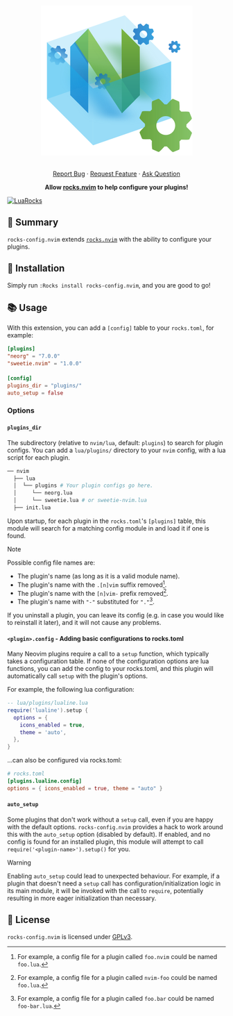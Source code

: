<!-- markdownlint-disable -->
<br />
<div align="center">
  <a href="https://github.com/nvim-neorocks/rocks-config.nvim">
    <img src="./rocks-header.svg" alt="rocks-config.nvim">
  </a>
  <p align="center">
    <!-- <br /> -->
    <!-- <a href="./doc/rocks-config.txt"><strong>Explore the docs »</strong></a> -->
    <!-- <br /> -->
    <br />
    <a href="https://github.com/nvim-neorocks/rocks-config.nvim/issues/new?assignees=&labels=bug">Report Bug</a>
    ·
    <a href="https://github.com/nvim-neorocks/rocks-config.nvim/issues/new?assignees=&labels=enhancement">Request Feature</a>
    ·
    <a href="https://github.com/nvim-neorocks/rocks.nvim/discussions/new?category=q-a">Ask Question</a>
  </p>
  <p>
    <strong>
      Allow <a href="https://github.com/nvim-neorocks/rocks.nvim/">rocks.nvim</a> to help configure your plugins!
    </strong>
  </p>
</div>
<!-- markdownlint-restore -->

[![LuaRocks][luarocks-shield]][luarocks-url]

## :star2: Summary

`rocks-config.nvim` extends [`rocks.nvim`](https://github.com/nvim-neorocks/rocks-config.nvim)
with the ability to configure your plugins.

## :hammer: Installation

Simply run `:Rocks install rocks-config.nvim`,
and you are good to go!

## :books: Usage

With this extension, you can add a `[config]` table to your `rocks.toml`,
for example:

```toml
[plugins]
"neorg" = "7.0.0"
"sweetie.nvim" = "1.0.0"

[config]
plugins_dir = "plugins/"
auto_setup = false
```

### Options

#### `plugins_dir`

The subdirectory (relative to `nvim/lua`, default: `plugins`)
to search for plugin configs. You can add a `lua/plugins/` directory 
to your `nvim` config, with a lua script for each plugin.

```sh
── nvim
  ├── lua
  │  └── plugins # Your plugin configs go here.
  │     └── neorg.lua
  │     └── sweetie.lua # or sweetie-nvim.lua
  ├── init.lua
```

Upon startup, for each plugin in the `rocks.toml`'s `[plugins]`
table, this module will search for a matching config module in
and load it if one is found.

> [!NOTE]
>
> Possible config file names are:
>
> - The plugin's name (as long as it is a valid module name).
> - The plugin's name with the `.[n]vim` suffix removed[^1].
> - The plugin's name with the `[n]vim-` prefix removed[^2].
> - The plugin's name with `"-"` substituted for `"."`[^3].

[^1]: For example, a config file for a plugin called `foo.nvim` could be named `foo.lua`.
[^2]: For example, a config file for a plugin called `nvim-foo` could be named `foo.lua`.
[^3]: For example, a config file for a plugin called `foo.bar` could be named `foo-bar.lua`.

If you uninstall a plugin, you can leave its config (e.g. in case
you would like to reinstall it later), and it will not cause any
problems.

#### `<plugin>.config` - Adding basic configurations to rocks.toml

Many Neovim plugins require a call to a `setup` function,
which typically takes a configuration table.
If none of the configuration options are lua functions,
you can add the config to your rocks.toml, and this plugin
will automatically call `setup` with the plugin's options.

For example, the following lua configuration:

```lua
-- lua/plugins/lualine.lua
require('lualine').setup {
  options = {
    icons_enabled = true,
    theme = 'auto',
  },
}
```

...can also be configured via rocks.toml:

```toml
# rocks.toml
[plugins.lualine.config]
options = { icons_enabled = true, theme = "auto" }
```

#### `auto_setup`

Some plugins that don't work without a `setup` call,
even if you are happy with the default options.
`rocks-config.nvim` provides a hack to work around this
with the `auto_setup` option (disabled by default).
If enabled, and no config is found for an installed plugin,
this module will attempt to call `require('<plugin-name>').setup()`
for you.

> [!WARNING]
>
> Enabling `auto_setup` could lead to unexpected behaviour.
> For example, if a plugin that doesn't need a `setup` call
> has configuration/initialization logic in its main module,
> it will be invoked with the call to `require`,
> potentially resulting in more eager initialization than necessary.

## :book: License

`rocks-config.nvim` is licensed under [GPLv3](./LICENSE).

[luarocks-shield]: https://img.shields.io/luarocks/v/neorocks/rocks-config.nvim?logo=lua&color=purple&style=for-the-badge
[luarocks-url]: https://luarocks.org/modules/neorocks/rocks-config.nvim
